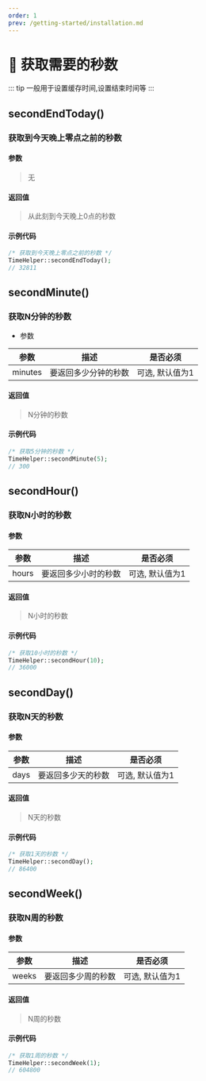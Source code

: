 ```yaml
---
order: 1
prev: /getting-started/installation.md
---
```


# 🍇 获取需要的秒数

::: tip
一般用于设置缓存时间,设置结束时间等
:::

## secondEndToday()

### 获取到今天晚上零点之前的秒数

#### 参数

> 无

#### 返回值

> 从此刻到今天晚上0点的秒数

#### 示例代码

```php
/* 获取到今天晚上零点之前的秒数 */
TimeHelper::secondEndToday(); 
// 32811
```

## secondMinute()

### 获取N分钟的秒数

* 参数

|   参数    |     描述     |   是否必须    |
|:-------:|:----------:|:---------:|
| minutes | 要返回多少分钟的秒数 | 可选, 默认值为1 |

#### 返回值

> N分钟的秒数

#### 示例代码

```php
/* 获取5分钟的秒数 */
TimeHelper::secondMinute(5);
// 300
```

## secondHour()

### 获取N小时的秒数

#### 参数

|  参数   |     描述     |   是否必须    |
|:-----:|:----------:|:---------:|
| hours | 要返回多少小时的秒数 | 可选, 默认值为1 |

#### 返回值

> N小时的秒数

#### 示例代码

```php
/* 获取10小时的秒数 */
TimeHelper::secondHour(10);
// 36000
```

## secondDay()

### 获取N天的秒数

#### 参数

|  参数  |    描述     |   是否必须    |
|:----:|:---------:|:---------:|
| days | 要返回多少天的秒数 | 可选, 默认值为1 |

#### 返回值

> N天的秒数

#### 示例代码

```php
/* 获取1天的秒数 */
TimeHelper::secondDay();
// 86400
```

## secondWeek()

### 获取N周的秒数

#### 参数

|  参数   |    描述     |   是否必须    |
|:-----:|:---------:|:---------:|
| weeks | 要返回多少周的秒数 | 可选, 默认值为1 |

#### 返回值

> N周的秒数

#### 示例代码

```php
/* 获取1周的秒数 */
TimeHelper::secondWeek(1);
// 604800
```